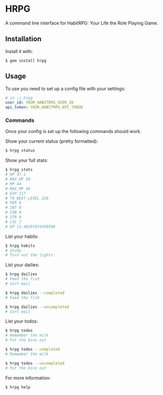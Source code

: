 # HRPG

A command line interface for HabitRPG: Your Life the Role Playing Game.

## Installation

Install it with:

    $ gem install hrpg

## Usage

To use you need to set up a config file with your settings:

```yaml
# in ~/.hrpg
user_id: YOUR_HABITRPG_USER_ID
api_token: YOUR_HABITRPG_API_TOKEN
```

### Commands

Once your config is set up the following commands should work.

Show your current status (pretty formatted):
```sh
$ hrpg status
```

Show your full stats:
```sh
$ hrpg stats
# HP 47.1
# MAX_HP 50
# MP 44
# MAX_MP 44
# EXP 117
# TO_NEXT_LEVEL 220
# PER 0
# INT 0
# CON 0
# STR 0
# LVL 7
# GP 11.48107934389596
```

List your habits:
```sh
$ hrpg habits
# Study
# Turn out the lights
```

List your dailies:
```sh
$ hrpg dailies
# Feed the fish
# Sort mail

$ hrpg dailies --completed
# Feed the fish

$ hrpg dailies --uncompleted
# Sort mail
```

List your todos:
```sh
$ hrpg todos
# Remember the milk
# Put the bins out

$ hrpg todos --completed
# Remember the milk

$ hrpg todos --uncompleted
# Put the bins out
```

For more information:
```sh
$ hrpg help
```
